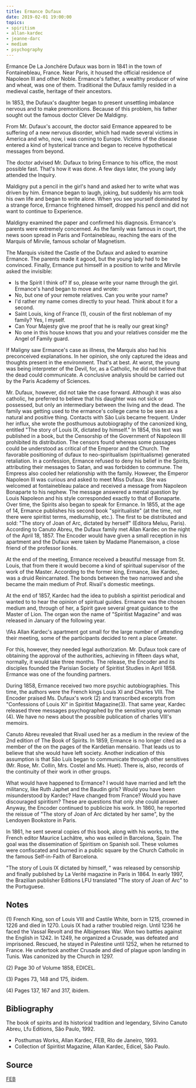 ```yaml
---
title: Ermance Dufaux
date: 2019-02-01 19:00:00
topics: 
- spiritism
- allan-kardec
- jeanne-darc
- medium
- psychography
---
```


Ermance De La Jonchére Dufaux was born in 1841 in the town of Fontainebleau,
France. Near Paris, it housed the official residence of Napoleon III and other
Noble. Ermance's father, a wealthy producer of wine and wheat, was one of them. Traditional
the Dufaux family resided in a medieval castle, heritage of their ancestors.

In 1853, the Dufaux's daughter began to present unsettling imbalance
nervous and to make premonitions. Because of this problem, his father sought out the famous
doctor Cléver De Maldigny.

From Mr. Dufaux's account, the doctor said Ermance appeared to be suffering
of a new nervous disorder, which had made several victims in America and who,
now, i was coming to Europe. Victims of the disease entered a kind of
hysterical trance and began to receive hypothetical messages from beyond.

The doctor advised Mr. Dufaux to bring Ermance to his office, the most
possible fast. That's how it was done. A few days later, the young lady attended the
Inquiry.

Maldigny put a pencil in the girl's hand and asked her to write what
was driven by him. Ermance began to laugh, joking, but suddenly his
arm took his own life and began to write alone. When you see yourself dominated by
a strange force, Ermance frightened himself, dropped his pencil and did not want to continue to
Experience.

Maldigny examined the paper and confirmed his diagnosis. Ermance's parents
were extremely concerned. As the family was famous in court, the news
soon spread in Paris and Fontainebleau, reaching the ears of the Marquis of
Mirvile, famous scholar of Magnetism.

The Marquis visited the Castle of the Dufaux and asked to examine Ermance. The
parents made it agood, but the young lady had to be convinced. Finally, Ermance
put himself in a position to write and Mirvile asked the invisible:
- Is the Spirit I think of? If so, please write your name
through the girl.
Ermance's hand began to move and wrote:
- No, but one of your remote relatives.
Can you write your name?
- I'd rather my name comes directly to your head. Think about it for a second.
- Saint Louis, king of France (1), cousin of the first nobleman of my family?
Yes, I myself.
- Can Your Majesty give me proof that he is really our great king?
- No one in this house knows that you and your relatives consider me the Angel of
Family guard.

If Maligny saw Ermance's case as illness, the Marquis also had his
preconceived explanations. In her opinion, she only captured the ideas and
thoughts present in the environment. That's at best. At worst, the young
was being interpreter of the Devil, for, as a Catholic, he did not believe that the
dead could communicate. A conclusive analysis should be carried out by the
Paris Academy of Sciences.

Mr. Dufaux, however, did not take the case forward. Although it was also
catholic, he preferred to believe that his daughter was not sick or possessed, but only
an intermediary between the living and the dead. The family was getting used to the
ermance's college came to be seen as a natural and positive thing.
Contacts with São Luís became frequent. Under her influx, she
wrote the posthumous autobiography of the canonized king, entitled "The story of Louis
IX, dictated by himself." In 1854, this text was published in a book, but the
Censorship of the Government of Napoleon III prohibited its distribution. The censors found
whereas some passages could be understood as critical of the Emperor and the Church.
The favorable positioning of dufaux to neo-spiritualism (spiritualisme)
generated retaliation. In a confession, Ermance refused to deny his belief in the
Spirits, attributing their messages to Satan, and was forbidden to commune. The
Empress also cooled her relationship with the family. However, the
Emperor Napoleon III was curious and asked to meet Miss Dufaux.
She was welcomed at fontainebleau palace and received a message from
Napoleon Bonaparte to his nephew. The message answered a mental question
by Louis Napoleon and his style corresponded exactly to that of Bonaparte.
Over time, the Spirits also began to speak for Ermance. In 1855,
at the age of 14, Ermance publishes his second book "spiritualiste" (at the time, not
there were spiritist terms, mediumship, etc.). The first to be distributed and
sold: "The story of Joan of Arc, dictated by herself" (Editora Meluu, Paris).
According to Canuto Abreu, the Dufaux family met Allan Kardec on the night of the
April 18, 1857. The Encoder would have given a small reception in his
apartment and the Dufaux were taken by Madame Planemaison, a close friend of the
professor lionês.

At the end of the meeting, Ermance received a beautiful message from St. Louis,
that from there it would become a kind of spiritual supervisor of the work of the
Master. According to the former king, Ermance, like Kardec, was a druid
Reincarnated. The bonds between the two narrowed and she became the main medium
of Prof. Rivail's domestic meetings.

At the end of 1857, Kardec had the idea to publish a spiritist periodical and wanted to
to hear the opinion of spiritual guides. Ermance was the chosen medium and, through
of her, a Spirit gave several great guidance to the Master of Lion. The organ won
the name of "Spiritist Magazine" and was released in January of the following year.

\fAs Allan Kardec's apartment got small for the large number of
attending their meeting, some of the participants decided to rent a place
Greater.

For this, however, they needed legal authorization. Mr. Dufaux
took care of obtaining the approval of the authorities, achieving in fifteen days what,
normally, it would take three months. The release, the Encoder and its
disciples founded the Parisian Society of Spiritist Studies in April 1858.
Ermance was one of the founding partners.

During 1858, Ermance received two more psychic autobiographies.
This time, the authors were the French kings Louis XI and Charles VIII. The Encoder
praised Ms. Dufaux's work (2) and transcribed excerpts from "Confessions of Louis
XI" in Spiritist Magazine(3). That same year, Kardec released three messages
psychographed by the sensitive young woman (4). We have no news about the possible
publication of charles VIII's memoirs.

Canuto Abreu revealed that Rivail used her as a medium in the review of the 2nd
edition of The Book of Spirits. In 1859, Ermance is no longer cited as a member of the
on the pages of the Kardetian mensário. That leads us to believe that she would have left
society. Another indication of this assumption is that São Luís began to communicate
through other sensitives (Mr. Rose, Mr. Collin, Mrs. Costel and Ms. Huet). There is,
also, records of the continuity of their work in other groups.

What would have happened to Ermance? I would have married and left the militancy,
like Ruth Japhet and the Baudin girls? Would you have been misunderstood by Kardec? Have
changed from France? Would you have discouraged spiritism? These are questions that only she
could answer. Anyway, the Encoder continued to publicize his work.
In 1860, he reported the reissue of "The story of Joan of Arc dictated by her
same", by the Lendoyen Bookstore in Paris.

In 1861, he sent several copies of this book, along with his works, to the
French editor Maurice Lachâtre, who was exiled in Barcelona, Spain.
The goal was the dissemination of Spiritism on Spanish soil. These volumes
were confiscated and burned in a public square by the Church
Catholic in the famous Self-in-Faith of Barcelona.

"The story of Louis IX dictated by himself, " was released by censorship and
finally published by La Verité magazine in Paris in 1864. In early 1997, the
Brazilian publisher Editions LFU translated "The story of Joan of Arc" to the
Portuguese.

## Notes
(1) French King, son of Louis VIII and Castile White, born in 1215,
crowned in 1226 and died in 1270. Louis IX had a rather troubled reign.
Until 1236 he faced the Vassal Revolt and the Albigenses War. Won two
battles against the English in 1242. In 1249, he organized a Crusade, was defeated
and imprisoned. Rescued, he stayed in Palestine until 1252, when he returned to France.
He undertook another Crusade and died of plague upon landing in Tunis. Was
canonized by the Church in 1297.

(2) Page 30 of Volume 1858, EDICEL.

(3) Pages 73, 148 and 175, ibidem.

(4) Pages 137, 167 and 317, ibidem.

## Bibliography
The book of spirits and its historical tradition and
legendary, Silvino Canuto Abreu, Lfu Editions, São Paulo, 1992.
- Posthumas Works, Allan Kardec, FEB, RIo de Janeiro, 1993.
- Collection of Spiritist Magazine, Allan Kardec, Edicel, São Paulo.

## Source
[FEB](https://www.febnet.org.br/ba/file/Pesquisa/Textos/Ermance%20Dufaux.pdf)

